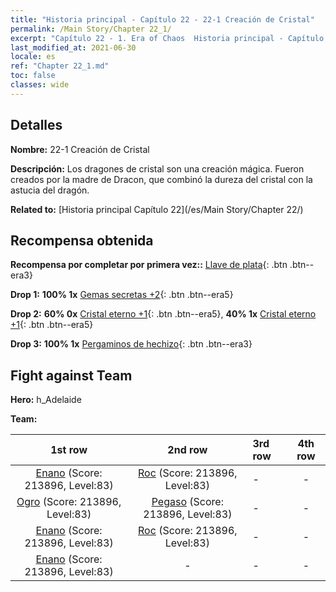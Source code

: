 ```yaml
---
title: "Historia principal - Capítulo 22 - 22-1 Creación de Cristal"
permalink: /Main Story/Chapter 22_1/
excerpt: "Capítulo 22 - 1. Era of Chaos  Historia principal - Capítulo 22_1. 22-1 Creación de Cristal"
last_modified_at: 2021-06-30
locale: es
ref: "Chapter 22_1.md"
toc: false
classes: wide
---
```


## Detalles

 **Nombre:** 22-1 Creación de Cristal

 **Descripción:** Los dragones de cristal son una creación mágica. Fueron creados por la madre de Dracon, que combinó la dureza del cristal con la astucia del dragón.

 **Related to:** [Historia principal Capítulo 22](/es/Main Story/Chapter 22/)

## Recompensa obtenida

 **Recompensa por completar por primera vez::** [Llave de plata](/ItemsES/con_693/){: .btn .btn--era3}

 **Drop 1:** **100% 1x** [Gemas secretas +2](/ItemsES/mat_79/){: .btn .btn--era5}

 **Drop 2:** **60% 0x** [Cristal eterno +1](/ItemsES/mat_73/){: .btn .btn--era5}, **40% 1x** [Cristal eterno +1](/ItemsES/mat_73/){: .btn .btn--era5}

 **Drop 3:** **100% 1x** [Pergaminos de hechizo](/ItemsES/con_694/){: .btn .btn--era3}


## Fight against Team
 **Hero:** h_Adelaide

 **Team:**


  | 1st row | 2nd row | 3rd row | 4th row |
  |:----:|:----:|:----|:----:|
  | [Enano](/es/units/Dwarf/) (Score: 213896, Level:83)  | [Roc](/es/units/Roc/) (Score: 213896, Level:83)  | - | - |
  | [Ogro](/es/units/Ogre/) (Score: 213896, Level:83)  | [Pegaso](/es/units/Pegasus/) (Score: 213896, Level:83)  | - | - |
  | [Enano](/es/units/Dwarf/) (Score: 213896, Level:83)  | [Roc](/es/units/Roc/) (Score: 213896, Level:83)  | - | - |
  | [Enano](/es/units/Dwarf/) (Score: 213896, Level:83)  | - | - | - |


